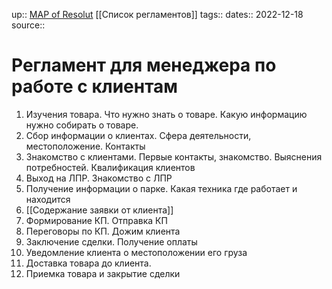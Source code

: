 up:: [MAP of Resolut](MAP%20of%20Resolut.md)
[[Список регламентов]]
tags:: 
dates:: 2022-12-18
source::

# Регламент для менеджера по работе с клиентам

1. Изучения товара. Что нужно знать о товаре. Какую информацию нужно собирать о товаре. 
2. Сбор информации о клиентах. Сфера деятельности, местоположение. Контакты
3. Знакомство с клиентами. Первые контакты, знакомство. Выяснения потребностей. Квалификация клиентов
4. Выход на ЛПР. Знакомство с ЛПР
5. Получение информации о парке. Какая техника где работает и находится
6. [[Содержание заявки от клиента]]
7. Формирование КП. Отправка КП
8. Переговоры по КП. Дожим клиента
9. Заключение сделки. Получение оплаты
10. Уведомление клиента о местоположении его груза
11. Доставка товара до клиента. 
12. Приемка товара и закрытие сделки